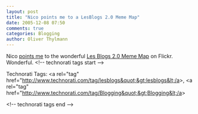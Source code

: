 ```yaml
---
layout: post
title: "Nico points me to a LesBlogs 2.0 Meme Map"
date: 2005-12-08 07:50
comments: true
categories: Blogging
author: Oliver Thylmann
---
```





Nico [points me](http://lumma.de/eintrag.php?id=2323) to the wonderful [Les Blogs 2.0 Meme Map](http://www.flickr.com/photos/pforret/71190604/) on Flickr. Wonderful.
&lt;!-- technorati tags start --&gt;

Technorati Tags: &lt;a rel=&quot;tag&quot; href=&quot;http://www.technorati.com/tag/lesblogs&quot;&gt;lesblogs&lt;/a&gt;, &lt;a rel=&quot;tag&quot; href=&quot;http://www.technorati.com/tag/Blogging&quot;&gt;Blogging&lt;/a&gt;

&lt;!-- technorati tags end --&gt;


